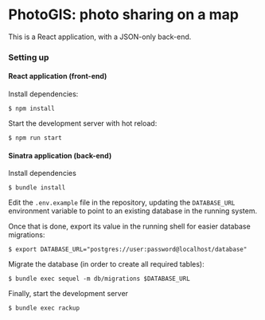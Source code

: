 PhotoGIS: photo sharing on a map
================================

This is a React application, with a JSON-only back-end.

### Setting up

#### React application (front-end)

Install dependencies:

```console
$ npm install
```

Start the development server with hot reload:

```console
$ npm run start
```

#### Sinatra application (back-end)

Install dependencies

```console
$ bundle install
```

Edit the `.env.example` file in the repository, updating the `DATABASE_URL` environment
variable to point to an existing database in the running system.

Once that is done, export its value in the running shell for easier database migrations:

```console
$ export DATABASE_URL="postgres://user:password@localhost/database"
```

Migrate the database (in order to create all required tables):

```console
$ bundle exec sequel -m db/migrations $DATABASE_URL
```

Finally, start the development server

```console
$ bundle exec rackup
```
